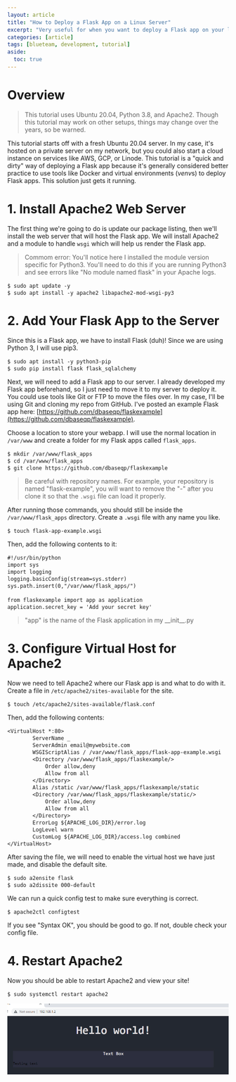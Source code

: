 ```yaml
---
layout: article
title: "How to Deploy a Flask App on a Linux Server"
excerpt: "Very useful for when you want to deploy a Flask app on your local network."
categories: [article]
tags: [blueteam, development, tutorial]
aside:
  toc: true
---
```


# Overview
> This tutorial uses Ubuntu 20.04, Python 3.8, and Apache2. Though this tutorial may work on other setups, things may change over the years, so be warned.

This tutorial starts off with a fresh Ubuntu 20.04 server. In my case, it's hosted on a private server on my network, but you could also start a cloud instance on services like AWS, GCP, or Linode. This tutorial is a "quick and dirty" way of deploying a Flask app because it's generally considered better practice to use tools like Docker and virtual environments (*venv*s) to deploy Flask apps. This solution just gets it running.

# 1. Install Apache2 Web Server

The first thing we're going to do is update our package listing, then we'll install the web server that will host the Flask app. We will install Apache2 and a module to handle `wsgi` which will help us render the Flask app. 

> Commom error: You'll notice here I installed the module version specific for Python3. You'll need to do this if you are running Python3 and see errors like "No module named flask" in your Apache logs.

```
$ sudo apt update -y
$ sudo apt install -y apache2 libapache2-mod-wsgi-py3
```

# 2. Add Your Flask App to the Server

Since this is a Flask app, we have to install Flask (duh)! Since we are using Python 3, I will use pip3.

```
$ sudo apt install -y python3-pip
$ sudo pip install flask flask_sqlalchemy
```

Next, we will need to add a Flask app to our server. I already developed my Flask app beforehand, so I just need to move it to my server to deploy it. You could use tools like Git or FTP to move the files over. In my case, I'll be using Git and cloning my repo from GitHub. I've posted an example Flask app here: [https://github.com/dbaseqp/flaskexample](https://github.com/dbaseqp/flaskexample).

Choose a location to store your webapp. I will use the normal location in `/var/www` and create a folder for my Flask apps called `flask_apps`.

```
$ mkdir /var/www/flask_apps
$ cd /var/www/flask_apps
$ git clone https://github.com/dbaseqp/flaskexample
```

> Be careful with repository names. For example, your repository is named "flask-example", you will want to remove the "-" after you clone it so that the `.wsgi` file can load it properly.

After running those commands, you should still be inside the `/var/www/flask_apps` directory. Create a `.wsgi` file with any name you like.

```
$ touch flask-app-example.wsgi
```

Then, add the following contents to it:

```
#!/usr/bin/python
import sys
import logging
logging.basicConfig(stream=sys.stderr)
sys.path.insert(0,"/var/www/flask_apps/")

from flaskexample import app as application 
application.secret_key = 'Add your secret key'
```

> "app" is the name of the Flask application in my \_\_init__.py

# 3. Configure Virtual Host for Apache2

Now we need to tell Apache2 where our Flask app is and what to do with it. Create a file in `/etc/apache2/sites-available` for the site.

```
$ touch /etc/apache2/sites-available/flask.conf
```

Then, add the following contents:

```
<VirtualHost *:80>
		ServerName _
		ServerAdmin email@mywebsite.com
		WSGIScriptAlias / /var/www/flask_apps/flask-app-example.wsgi
		<Directory /var/www/flask_apps/flaskexample/>
			Order allow,deny
			Allow from all
		</Directory>
		Alias /static /var/www/flask_apps/flaskexample/static
		<Directory /var/www/flask_apps/flaskexample/static/>
			Order allow,deny
			Allow from all
		</Directory>
		ErrorLog ${APACHE_LOG_DIR}/error.log
		LogLevel warn
		CustomLog ${APACHE_LOG_DIR}/access.log combined
</VirtualHost>
```

After saving the file, we will need to enable the virtual host we have just made, and disable the default site.

```
$ sudo a2ensite flask
$ sudo a2dissite 000-default
```

We can run a quick config test to make sure everything is correct.

```
$ apache2ctl configtest
```

If you see "Syntax OK", you should be good to go. If not, double check your config file.

# 4. Restart Apache2

Now you should be able to restart Apache2 and view your site!

```
$ sudo systemctl restart apache2
```

![Image](/assets/images/flask_example.png)

